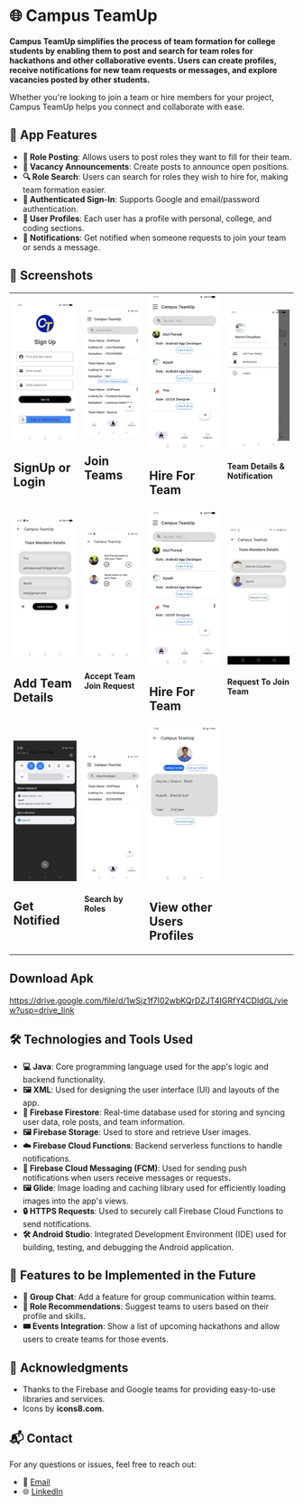 # 🌐 Campus TeamUp

**Campus TeamUp simplifies the process of team formation for college students by enabling them to post and search for team roles for hackathons and other collaborative events. Users can create profiles, receive notifications for new team requests or messages, and explore vacancies posted by other students.**

Whether you're looking to join a team or hire members for your project, Campus TeamUp helps you connect and collaborate with ease.

## 🚀 App Features
- **📝 Role Posting**: Allows users to post roles they want to fill for their team.
- **📢 Vacancy Announcements**: Create posts to announce open positions.
- **🔍 Role Search**: Users can search for roles they wish to hire for, making team formation easier.
- **🔑 Authenticated Sign-In**: Supports Google and email/password authentication.
- **👤 User Profiles**: Each user has a profile with personal, college, and coding sections.
- **🔔 Notifications**: Get notified when someone requests to join your team or sends a message.

## 📱 Screenshots
<table>
  <tr>
    <td>
      <img src="https://github.com/AyushPorwal10/Campus_TeamUp_Images/blob/main/signUp.jpg" alt="SignUp or Login" width="200"/>
      <h2>SignUp or Login</h2>
    </td>
    <td>
      <img src="https://github.com/AyushPorwal10/Campus_TeamUp_Images/blob/main/vacancy.jpg" alt="SignUp or Login" width="200"/>
      <h2>Join Teams</h2>
    </td>
    <td>
      <img src="https://github.com/AyushPorwal10/Campus_TeamUp_Images/blob/main/rolesUser.jpg" alt="SignUp or Login" width="200"/>
      <h2>Hire For Team</h2>
    </td>
    <td>
      <img src="https://github.com/AyushPorwal10/Campus_TeamUp_Images/blob/main/sections.jpg" alt="SignUp or Login" width="200"/>
      <h4>Team Details & Notification</h4>
    </td>
  </tr>
  <tr>
    <td>
      <img src="https://github.com/AyushPorwal10/Campus_TeamUp_Images/blob/main/addTeam.jpg" alt="SignUp or Login" width="200"/>
      <h2>Add Team Details</h2>
    </td>
    <td>
      <img src="https://github.com/AyushPorwal10/Campus_TeamUp_Images/blob/main/teamJointRequest.jpg" alt="SignUp or Login" width="200"/>
      <h4>Accept Team Join Request</h4>
    </td>
    <td>
      <img src="https://github.com/AyushPorwal10/Campus_TeamUp_Images/blob/main/rolesUser.jpg" alt="SignUp or Login" width="200"/>
      <h2>Hire For Team</h2>
    </td>
    <td>
      <img src="https://github.com/AyushPorwal10/Campus_TeamUp_Images/blob/main/requestToJoin.jpg" alt="SignUp or Login" width="200"/>
      <h4>Request To Join Team</h4>
    </td>
  </tr>
  <tr>
    <td>
      <img src="https://github.com/AyushPorwal10/Campus_TeamUp_Images/blob/main/notification.jpg" alt="SignUp or Login" width="200"/>
      <h2>Get Notified</h2>
    </td>
    <td>
      <img src="https://github.com/AyushPorwal10/Campus_TeamUp_Images/blob/main/search.jpg" alt="SignUp or Login" width="200"/>
      <h4>Search by Roles</h4>
    </td>
    <td>
      <img src="https://github.com/AyushPorwal10/Campus_TeamUp_Images/blob/main/viewProfile.jpg" alt="SignUp or Login" width="200"/>
      <h2>View other Users Profiles</h2>
    </td>
  </tr>
</table>

## Download Apk
https://drive.google.com/file/d/1wSjz1f7l02wbKQrDZJT4IGRfY4CDldGL/view?usp=drive_link
## 🛠️ Technologies and Tools Used

- **💻 Java**: Core programming language used for the app's logic and backend functionality.
- **🖼️ XML**: Used for designing the user interface (UI) and layouts of the app.
- **📂 Firebase Firestore**: Real-time database used for storing and syncing user data, role posts, and team information.
- **🖼️ Firebase Storage**: Used to store and retrieve User images.
- **☁️ Firebase Cloud Functions**: Backend serverless functions to handle notifications.
- **📲 Firebase Cloud Messaging (FCM)**: Used for sending push notifications when users receive messages or requests.
- **🖼️ Glide**: Image loading and caching library used for efficiently loading images into the app's views.
- **🔒 HTTPS Requests**: Used to securely call Firebase Cloud Functions to send notifications.
- **🛠️ Android Studio**: Integrated Development Environment (IDE) used for building, testing, and debugging the Android application.

## 🚧 Features to be Implemented in the Future

- **💬 Group Chat**: Add a feature for group communication within teams.
- **🤖 Role Recommendations**: Suggest teams to users based on their profile and skills.
- **🎟️ Events Integration**: Show a list of upcoming hackathons and allow users to create teams for those events.

## 💼 Acknowledgments

- Thanks to the Firebase and Google teams for providing easy-to-use libraries and services.
- Icons by **icons8.com**.

## 📬 Contact

For any questions or issues, feel free to reach out:
- 📧 [Email](mailto:ayushporwal1010.com)
- 🌐 [LinkedIn](https://www.linkedin.com/in/ayush-porwal-5aa106232/)
